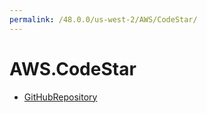 ```yaml
---
permalink: /48.0.0/us-west-2/AWS/CodeStar/
---
```


# AWS.CodeStar



* [GitHubRepository](GitHubRepository.md)